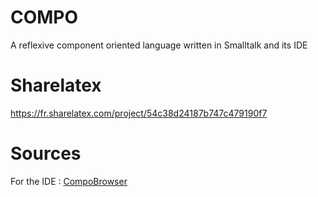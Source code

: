 # COMPO
A reflexive component oriented language written in Smalltalk and its IDE

# Sharelatex 
https://fr.sharelatex.com/project/54c38d24187b747c479190f7

# Sources 
For the IDE : <a href="https://github.com/Baltosss/COMPO/tree/master/CompoBrowser">CompoBrowser</a>
